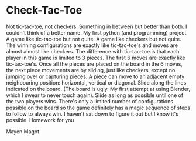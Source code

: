 # Check-Tac-Toe
Not tic-tac-toe, not checkers. Something in between but better than both. I couldn't think of a better name. My first python (and programming) project. A game like tic-tac-toe but not quite. A game like checkers but not quite. The winning configurations are exactly like tic-tac-toe's and moves are almost almost like checkers. 
The difference with tic-tac-toe is that each player in this game is limited to 3 pieces. The first 6 moves are exactly like tic-tac-toe's. Once all the pieces are placed on the board in the 6 moves, the next piece movements are by sliding, just like checkers, except no jumping over or capturing pieces. A piece can move to an adjacent empty neighbouring position: horizontal, vertical or diagonal. Slide along the lines indicated on the board. (The board is ugly. My first attempt at using Blender, which I swear to never touch again).  Slide as long as possible until one of the two players wins. There's only a limited number of configurations possible on the board so the game definitely has a magic sequence of steps to follow to always win. I haven't sat down to figure it out but I know it's possible. Homework for you
    
Mayen Magot
